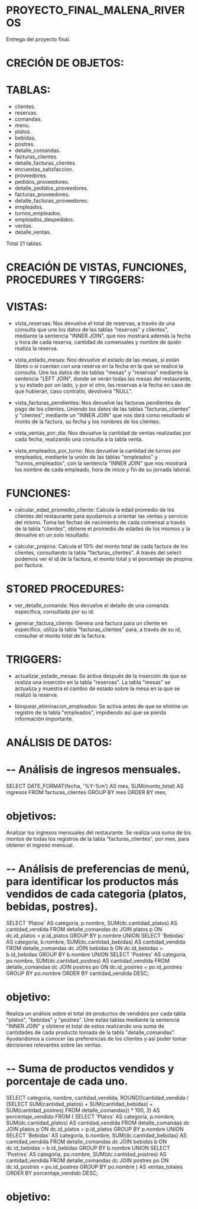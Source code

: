 # PROYECTO_FINAL_MALENA_RIVEROS
Entrega del proyecto final.


# CRECIÓN DE OBJETOS:

# TABLAS:
  - clientes.
  - reservas.
  - comandas.
  - menu.
  - platos.
  - bebidas.
  - postres.
  - detalle_comandas.
  - facturas_clientes.
  - detalle_facturas_clientes.
  - encuestas_satisfaccion.
  - proveedores.
  - pedidos_proveedores.
  - detalle_pedidos_proveedores.
  - facturas_proveedores.
  - detalle_facturas_proveedores.
  - empleados.
  - turnos_empleados.
  - empleados_despedidos.
  - ventas.
  - detalle_ventas.
  
Total 21 tablas.

  # CREACIÓN DE VISTAS, FUNCIONES, PROCEDURES Y TIRGGERS: 

# VISTAS: 
  - vista_reservas:
    Nos devuelve el total de reservas, a través de una consulta que une los datos de las tablas "reservas" y clientes", mediante la sentencia "INNER JOIN", que nos mostrará
    además la fecha y hora de cada reserva, cantidad de comensales y nombre de quién realiza la reserva.
    
  - vista_estado_mesas:
    Nos devuelve el estado de las mesas, si están libres o si cuentan con una reserva en la fecha en la que se realice la consulta. Une los datos de las tablas "mesas" y
    "reservas" mediante la sentencia "LEFT JOIN", donde se verán todas las mesas del restaurante, y su estado por un lado, y por el otro, las reservas a la fecha en caso de
    que hubieran, caso contratio, devolverá "NULL".

  - vista_facturas_pendientes:
    Nos devuelve las facturas pendientes de pago de los clientes. Uniendo los datos de las tablas "facturas_clientes" y "clientes", mediante un "INNER JOIN" que nos dará
    como resultado el monto de la factura, su fecha y los nombres de los clientes.

  - vista_ventas_por_dia:
    Nos devuelve la cantidad de ventas realizadas por cada fecha, realizando una consulta a la tabla venta.
    
  - vista_empleados_por_turno:
    Nos devuelve la cantidad de turnos por empleados, mediante la unión de las tablas "empleados" y "turnos_empleados", con la sentencia "INNER JOIN" que nos mostrará
    los nombre de cada empleado, hora de inicio y fin de su jornada laboral.
    
# FUNCIONES: 

  - calcular_edad_promedio_cliente:
    Calcula la edad promedio de los clientes del restaurante para ayudarnos a orientar las ventas y servicio del mismo. Toma las fechas de nacimiento de cada comensal
    a través de la tabla "clientes", obtiene el promedio de edades de los mismos y la devuelve en un solo resultado.

  - calcular_propina:
    Calcula el 10% del monto total de cada factura de los clientes, consultando la tabla "facturas_clientes". A través del select podemos ver el id de la factura, el monto
    total y el porcentaje de propina por factura.

# STORED PROCEDURES: 
  - ver_detalle_comanda:
    Nos devuelve el detalle de una comanda específica, consultada por su id.
    
  - generar_factura_cliente:
    Genera una factura para un cliente en específico, utiliza la tabla "facturas_clientes" para, a través de su id, consultar el monto total de la factura.
    
# TRIGGERS: 
  - actualizar_estado_mesas:
    Se activa después de la inserción de que se realiza una inserción en la tabla "reservas". La tabla "mesas" se actualiza y muestra el cambio de estado sobre la mesa
    en la que se realizó la reserva.

  - bloquear_eliminacion_empleados:
  Se activa antes de que se elimine un registro de la tabla "empleados", impidiendo así que se pierda información importante.





# ANÁLISIS DE DATOS: 

# -- Análisis de ingresos mensuales.

SELECT DATE_FORMAT(fecha, '%Y-%m') AS mes, SUM(monto_total) AS ingresos
FROM facturas_clientes
GROUP BY mes
ORDER BY mes;

# objetivos: 
  Analizar los ingresos mensuales del restaurante. Se realiza una suma de los montos de todas los registros de la tabla "facturas_clientes", por mes, para obtener el ingreso
  mensual.
  

# -- Análisis de preferencias de menú, para identificar los productos más vendidos de cada categoria (platos, bebidas, postres). 

SELECT 'Platos' AS categoria, p.nombre, SUM(dc.cantidad_platos) AS cantidad_vendida
FROM detalle_comandas dc
JOIN platos p ON dc.id_platos = p.id_platos
GROUP BY p.nombre
UNION
SELECT 'Bebidas' AS categoria, b.nombre, SUM(dc.cantidad_bebidas) AS cantidad_vendida
FROM detalle_comandas dc
JOIN bebidas b ON dc.id_bebidas = b.id_bebidas
GROUP BY b.nombre
UNION
SELECT 'Postres' AS categoria, po.nombre, SUM(dc.cantidad_postres) AS cantidad_vendida
FROM detalle_comandas dc
JOIN postres po ON dc.id_postres = po.id_postres
GROUP BY po.nombre
ORDER BY cantidad_vendida DESC;

# objetivo: 
  Realiza un análisis sobre el total de productos de vendidos por cada tabla "platos", "bebidas" y "postres". Une estas tablas mediante la sentencia "INNER JOIN" y obtiene el
  total de estos realizando una suma de cantidades de cada producto tomada de la tabla "detalle_comandas". Ayudandonos a conocer las preferencias de los clientes y así
  poder tomar decisiones relevantes sobre las ventas.

# -- Suma de productos vendidos y porcentaje de cada uno.

SELECT
    categoria,
    nombre,
    cantidad_vendida,
    ROUND((cantidad_vendida / (SELECT SUM(cantidad_platos) + SUM(cantidad_bebidas) + SUM(cantidad_postres) 
                               FROM detalle_comandas)) * 100, 2) AS porcentaje_vendido
FROM (
    SELECT 'Platos' AS categoria, p.nombre, SUM(dc.cantidad_platos) AS cantidad_vendida
    FROM detalle_comandas dc
    JOIN platos p ON dc.id_platos = p.id_platos
    GROUP BY p.nombre
    UNION
    SELECT 'Bebidas' AS categoria, b.nombre, SUM(dc.cantidad_bebidas) AS cantidad_vendida
    FROM detalle_comandas dc
    JOIN bebidas b ON dc.id_bebidas = b.id_bebidas
    GROUP BY b.nombre
    UNION
    SELECT 'Postres' AS categoria, po.nombre, SUM(dc.cantidad_postres) AS cantidad_vendida
    FROM detalle_comandas dc
    JOIN postres po ON dc.id_postres = po.id_postres
    GROUP BY po.nombre
) AS ventas_totales
ORDER BY porcentaje_vendido DESC;


# objetivo: 
  
